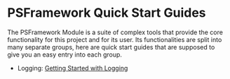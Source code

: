 # PSFramework Quick Start Guides

The PSFramework Module is a suite of complex tools that provide the core functionality for this project and for its user. Its functionalities are split into many separate groups, here are quick start guides that are supposed to give you an easy entry into each group.

 - Logging: [Getting Started with Logging](documentation/quickstart/psframework/logging.html)